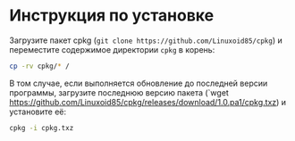 # Инструкция по установке

Загрузите пакет cpkg (`git clone https://github.com/Linuxoid85/cpkg`) и переместите содержимое директории `cpkg` в корень:

```bash
cp -rv cpkg/* /
```

В том случае, если выполняется обновление до последней версии программы, загрузите последнюю версию пакета (`wget https://github.com/Linuxoid85/cpkg/releases/download/1.0.pa1/cpkg.txz) и установите её:

```bash
cpkg -i cpkg.txz
```
